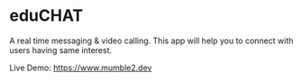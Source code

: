 # eduCHAT
A real time messaging & video calling. This app will help you to connect with users having same interest.

Live Demo: https://www.mumble2.dev

